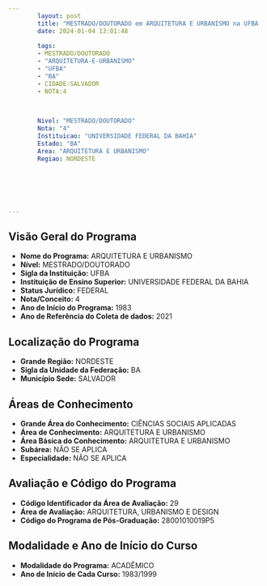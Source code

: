 ```yaml
---
        layout: post
        title: "MESTRADO/DOUTORADO em ARQUITETURA E URBANISMO na UFBA  "
        date: 2024-01-04 13:01:48
     
        tags:
        - MESTRADO/DOUTORADO
        - "ARQUITETURA-E-URBANISMO"
        - "UFBA"
        - "BA"
        - CIDADE:SALVADOR
        - NOTA:4
        
       

        Nivel: "MESTRADO/DOUTORADO"
        Nota: "4"
        Instituicao: "UNIVERSIDADE FEDERAL DA BAHIA"
        Estado: "BA"
        Area: "ARQUITETURA E URBANISMO"
        Regiao: NORDESTE
        
        
        
        
        
        
---
```

## Visão Geral do Programa
- **Nome do Programa:** ARQUITETURA E URBANISMO
- **Nível:** MESTRADO/DOUTORADO
- **Sigla da Instituição:** UFBA
- **Instituição de Ensino Superior:** UNIVERSIDADE FEDERAL DA BAHIA
- **Status Jurídico:** FEDERAL
- **Nota/Conceito:** 4
- **Ano de Início do Programa:** 1983
- **Ano de Referência do Coleta de dados:** 2021

## Localização do Programa
- **Grande Região:** NORDESTE
- **Sigla da Unidade da Federação:** BA
- **Município Sede:** SALVADOR

## Áreas de Conhecimento
- **Grande Área do Conhecimento:** CIÊNCIAS SOCIAIS APLICADAS
- **Área de Conhecimento:** ARQUITETURA E URBANISMO
- **Área Básica do Conhecimento:** ARQUITETURA E URBANISMO
- **Subárea:** NÃO SE APLICA
- **Especialidade:** NÃO SE APLICA

## Avaliação e Código do Programa
- **Código Identificador da Área de Avaliação:** 29
- **Área de Avaliação:** ARQUITETURA, URBANISMO E DESIGN
- **Código do Programa de Pós-Graduação:** 28001010019P5


## Modalidade e Ano de Início do Curso
- **Modalidade do Programa:** ACADÊMICO
- **Ano de Início de Cada Curso:** 1983/1999
